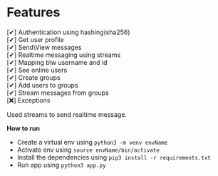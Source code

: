 # Features
[✔] Authentication using  hashing(sha256)<br />
[✔] Get user profile<br />
[✔] Send\View messages<br />
[✔] Realtime messaging using streams<br />
[✔] Mapping b\w username and id<br />
[✔] See online users<br />
[✔] Create groups<br />
[✔] Add users to groups<br />
[✔] Stream messages from groups<br />
[❌] Exceptions<br />

Used streams to send realtime message.


**How to run**

 - Create a virtual env using 
	 `python3 -m venv envName`
-  Activate env using 
`source envName/bin/activate`
-  Install the dependencies using 
`pip3 install -r requirements.txt`
- Run app using 
`python3 app.py`

